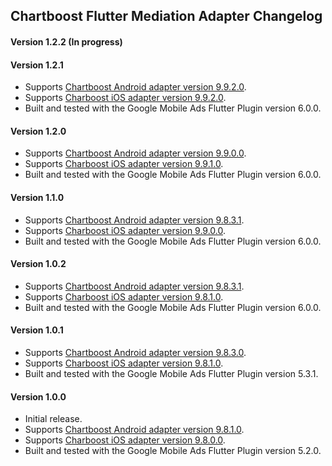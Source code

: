 ## Chartboost Flutter Mediation Adapter Changelog

#### Version 1.2.2 (In progress)

#### Version 1.2.1
- Supports [Chartboost Android adapter version 9.9.2.0](https://github.com/googleads/googleads-mobile-android-mediation/blob/main/ThirdPartyAdapters/chartboost/CHANGELOG.md#version-9920).
- Supports [Charboost iOS adapter version 9.9.2.0](https://github.com/googleads/googleads-mobile-ios-mediation/blob/main/adapters/Chartboost/CHANGELOG.md#version-9920).
- Built and tested with the Google Mobile Ads Flutter Plugin version 6.0.0.

#### Version 1.2.0
- Supports [Chartboost Android adapter version 9.9.0.0](https://github.com/googleads/googleads-mobile-android-mediation/blob/main/ThirdPartyAdapters/chartboost/CHANGELOG.md#version-9900).
- Supports [Charboost iOS adapter version 9.9.1.0](https://github.com/googleads/googleads-mobile-ios-mediation/blob/main/adapters/Chartboost/CHANGELOG.md#version-9910).
- Built and tested with the Google Mobile Ads Flutter Plugin version 6.0.0.

#### Version 1.1.0
- Supports [Chartboost Android adapter version 9.8.3.1](https://github.com/googleads/googleads-mobile-android-mediation/blob/main/ThirdPartyAdapters/chartboost/CHANGELOG.md#version-9831).
- Supports [Charboost iOS adapter version 9.9.0.0](https://github.com/googleads/googleads-mobile-ios-mediation/blob/main/adapters/Chartboost/CHANGELOG.md#version-9900).
- Built and tested with the Google Mobile Ads Flutter Plugin version 6.0.0.

#### Version 1.0.2
- Supports [Chartboost Android adapter version 9.8.3.1](https://github.com/googleads/googleads-mobile-android-mediation/blob/main/ThirdPartyAdapters/chartboost/CHANGELOG.md#version-9831).
- Supports [Charboost iOS adapter version 9.8.1.0](https://github.com/googleads/googleads-mobile-ios-mediation/blob/main/adapters/Chartboost/CHANGELOG.md#version-9810).
- Built and tested with the Google Mobile Ads Flutter Plugin version 6.0.0.

#### Version 1.0.1
- Supports [Chartboost Android adapter version 9.8.3.0](https://github.com/googleads/googleads-mobile-android-mediation/blob/main/ThirdPartyAdapters/chartboost/CHANGELOG.md#version-9830).
- Supports [Charboost iOS adapter version 9.8.1.0](https://github.com/googleads/googleads-mobile-ios-mediation/blob/main/adapters/Chartboost/CHANGELOG.md#version-9810).
- Built and tested with the Google Mobile Ads Flutter Plugin version 5.3.1.

#### Version 1.0.0
- Initial release.
- Supports [Chartboost Android adapter version 9.8.1.0](https://github.com/googleads/googleads-mobile-android-mediation/blob/main/ThirdPartyAdapters/chartboost/CHANGELOG.md#version-9810).
- Supports [Charboost iOS adapter version 9.8.0.0](https://github.com/googleads/googleads-mobile-ios-mediation/blob/main/adapters/Chartboost/CHANGELOG.md#version-9800).
- Built and tested with the Google Mobile Ads Flutter Plugin version 5.2.0.